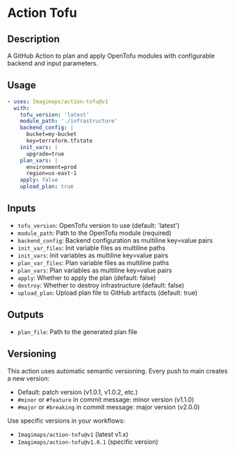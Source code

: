 # Action Tofu

## Description

A GitHub Action to plan and apply OpenTofu modules with configurable backend and input parameters.

## Usage

```yaml
- uses: Imagimaps/action-tofu@v1
  with:
    tofu_version: 'latest'
    module_path: './infrastructure'
    backend_config: |
      bucket=my-bucket
      key=terraform.tfstate
    init_vars: |
      upgrade=true
    plan_vars: |
      environment=prod
      region=us-east-1
    apply: false
    upload_plan: true
```

## Inputs

- `tofu_version`: OpenTofu version to use (default: 'latest')
- `module_path`: Path to the OpenTofu module (required)
- `backend_config`: Backend configuration as multiline key=value pairs
- `init_var_files`: Init variable files as multiline paths
- `init_vars`: Init variables as multiline key=value pairs  
- `plan_var_files`: Plan variable files as multiline paths
- `plan_vars`: Plan variables as multiline key=value pairs
- `apply`: Whether to apply the plan (default: false)
- `destroy`: Whether to destroy infrastructure (default: false)
- `upload_plan`: Upload plan file to GitHub artifacts (default: true)

## Outputs

- `plan_file`: Path to the generated plan file

## Versioning

This action uses automatic semantic versioning. Every push to main creates a new version:

- Default: patch version (v1.0.1, v1.0.2, etc.)
- `#minor` or `#feature` in commit message: minor version (v1.1.0)
- `#major` or `#breaking` in commit message: major version (v2.0.0)

Use specific versions in your workflows:
- `Imagimaps/action-tofu@v1` (latest v1.x)
- `Imagimaps/action-tofu@v1.0.1` (specific version)
